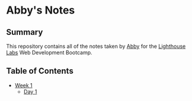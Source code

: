 # Abby's Notes

## Summary
This repository contains all of the notes taken by [Abby](https://github.com/Abby1129) for the [Lighthouse Labs](https://www.lighthouselabs.ca/) Web Development Bootcamp.

## Table of Contents
* [Week 1](/Week_1)
  * [Day 1](/Week_1/Day_1)